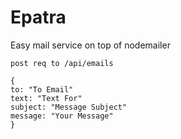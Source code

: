 # Epatra

Easy mail service on top of nodemailer

`post req to /api/emails`
```
{
to: "To Email"
text: "Text For"
subject: "Message Subject"
message: "Your Message"
}
```
